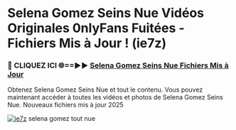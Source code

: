 # Selena Gomez Seins Nue Vidéos Originales 0nlyFans Fuitées - Fichiers Mis à Jour ! (ie7z)

<h3>🔴 CLIQUEZ ICI 🌐==►► <a href="https://tinyurl.com/2pmr4ezf" rel="nofollow">Selena Gomez Seins Nue Fichiers Mis à Jour</a></h3>

Obtenez Selena Gomez Seins Nue et tout le contenu. Vous pouvez maintenant accéder à toutes les vidéos et photos de Selena Gomez Seins Nue. Nouveaux fichiers mis à jour 2025

[![ie7z](https://i.imgur.com/6SNvagu.gif)](https://tinyurl.com/2pmr4ezf)
selena gomez tout nue